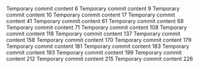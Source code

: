 Temporary commit content 6
Temporary commit content 9
Temporary commit content 10
Temporary commit content 17
Temporary commit content 41
Temporary commit content 61
Temporary commit content 68
Temporary commit content 71
Temporary commit content 108
Temporary commit content 118
Temporary commit content 137
Temporary commit content 158
Temporary commit content 170
Temporary commit content 179
Temporary commit content 181
Temporary commit content 183
Temporary commit content 193
Temporary commit content 199
Temporary commit content 212
Temporary commit content 215
Temporary commit content 226
